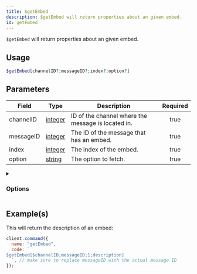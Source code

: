 ```yaml
---
title: $getEmbed
description: $getEmbed will return properties about an given embed.
id: getEmbed
---
```


`$getEmbed` will return properties about an given embed.

## Usage

```php
$getEmbed[channelID?;messageID?;index?;option?]
```

## Parameters

| Field     | Type                                                                                                | Description                                        | Required |
| --------- | --------------------------------------------------------------------------------------------------- | -------------------------------------------------- | :------: |
| channelID | [integer](https://developer.mozilla.org/en-US/docs/Web/JavaScript/Reference/Global_Objects/Integer) | ID of the channel where the message is located in. |   true   |
| messageID | [integer](https://developer.mozilla.org/en-US/docs/Web/JavaScript/Reference/Global_Objects/Integer) | The ID of the message that has an embed.           |   true   |
| index     | [integer](https://developer.mozilla.org/en-US/docs/Web/JavaScript/Reference/Global_Objects/Integer) | The index of the embed.                            |   true   |
| option    | [string](https://developer.mozilla.org/en-US/docs/Web/JavaScript/Reference/Global_Objects/String)   | The option to fetch.                               |   true   |

<details>
  <summary><h3> Options </h3></summary>

| Type                               | Description                      |
| ---------------------------------- | -------------------------------- |
| title                              | Title of the embed.              |
| description                        | Description of the embed.        |
| URL                                | The URL in the title.            |
| color                              | Color of the embed.              |
| timestamp                          | Timestamp located in the footer. |
| field<index\>.name / field1.name   | Field title.                     |
| field<index\>.value / field1.value | Field description.               |
| thumbnail                          | Thumbnail (image top right).     |
| image                              | Large image at the bottom.       |
| video                              | Video/GIF.                       |
| author                             | Author, above title field.       |
| footer                             | Footer.                          |
| files                              | Attached files.                  |
| createdAt                          | Creation date of the embed.      |
| hexColor                           | Hex color of the embed.          |
| length                             | Length of the embed.             |

</details>

## Example(s)

This will return the description of an embed:

```javascript
client.command({
  name: "getEmbed",
  code: `
$getEmbed[$channelID;messageID;1;description] 
  `, // make sure to replace messageID with the actual message ID
});
```
